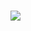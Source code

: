 # <p align="center">
![](https://media.discordapp.net/attachments/1205857946978750464/1205862816712757318/6dBgAd4.png?ex=65d9ea43&is=65c77543&hm=16d091dd635c4d02a25a7618bb85e9fc39b7411b8fa0a1db76b99e922e3d8050&=&format=webp&quality=lossless&width=708&height=672)

